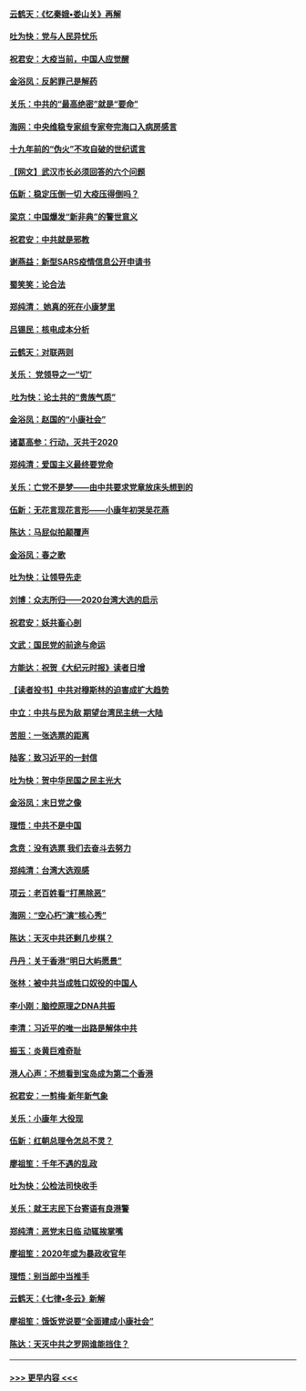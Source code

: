 #### [云鹤天：《忆秦娥▪娄山关》再解](../pages/nsc993/n11824682.md?t=01280901) 
#### [吐为快：党与人民异忧乐](../pages/nsc993/n11824660.md?t=01280901) 
#### [祝君安：大疫当前，中国人应觉醒](../pages/nsc993/n11821946.md?t=01280901) 
#### [金浴凤：反躬罪己是解药](../pages/nsc993/n11820280.md?t=01280901) 
#### [关乐：中共的“最高绝密”就是“要命”](../pages/nsc993/n11816946.md?t=01280901) 
#### [海网：中央维稳专家组专家夸完海口入病房感言](../pages/nsc993/n11815138.md?t=01280901) 
#### [十九年前的“伪火”不攻自破的世纪谎言](../pages/nsc993/n11813238.md?t=01280901) 
#### [【网文】武汉市长必须回答的六个问题](../pages/nsc993/n11813848.md?t=01280901) 
#### [伍新：稳定压倒一切 大疫压得倒吗？](../pages/nsc993/n11812634.md?t=01280901) 
#### [梁京：中国爆发“新非典”的警世意义](../pages/nsc993/n11812554.md?t=01280901) 
#### [祝君安：中共就是邪教](../pages/nsc993/n11812431.md?t=01280901) 
#### [谢燕益：新型SARS疫情信息公开申请书](../pages/nsc993/n11808840.md?t=01280901) 
#### [蜀笑笑：论合法](../pages/nsc993/n11808064.md?t=01280901) 
#### [郑纯清： 她真的死在小康梦里](../pages/nsc993/n11806623.md?t=01280901) 
#### [吕锡民：核电成本分析](../pages/nsc993/n11806284.md?t=01280901) 
#### [云鹤天：对联两则](../pages/nsc993/n11805957.md?t=01280901) 
#### [关乐： 党领导之一“切”](../pages/nsc993/n11804505.md?t=01280901) 
#### [ 吐为快：论土共的“贵族气质”](../pages/nsc993/n11804490.md?t=01280901) 
#### [金浴凤：赵国的“小康社会”](../pages/nsc993/n11804452.md?t=01280901) 
#### [诸葛高参：行动，灭共于2020](../pages/nsc993/n11804120.md?t=01280901) 
#### [郑纯清：爱国主义最终要党命](../pages/nsc993/n11802197.md?t=01280901) 
#### [关乐：亡党不是梦——由中共要求党章放床头想到的](../pages/nsc993/n11802156.md?t=01280901) 
#### [伍新：无花言现花言形——小康年初哭吴花燕](../pages/nsc993/n11800044.md?t=01280901) 
#### [陈达：马屁似拍颠覆声](../pages/nsc993/n11800010.md?t=01280901) 
#### [金浴凤：春之歌](../pages/nsc993/n11797687.md?t=01280901) 
#### [吐为快：让领导先走](../pages/nsc993/n11797512.md?t=01280901) 
#### [刘博：众志所归——2020台湾大选的启示](../pages/nsc993/n11796878.md?t=01280901) 
#### [祝君安：妖共畜心剖](../pages/nsc993/n11794273.md?t=01280901) 
#### [文武：国民党的前途与命运](../pages/nsc993/n11794198.md?t=01280901) 
#### [方能达：祝贺《大纪元时报》读者日增](../pages/nsc993/n11793807.md?t=01280901) 
#### [【读者投书】中共对穆斯林的迫害成扩大趋势](../pages/nsc993/n11791371.md?t=01280901) 
#### [中立：中共与民为敌 期望台湾民主统一大陆](../pages/nsc993/n11790392.md?t=01280901) 
#### [苦胆：一张选票的距离](../pages/nsc993/n11788914.md?t=01280901) 
#### [陆客：致习近平的一封信](../pages/nsc993/n11788867.md?t=01280901) 
#### [吐为快：贺中华民国之民主光大](../pages/nsc993/n11788618.md?t=01280901) 
#### [金浴凤：末日党之像](../pages/nsc993/n11787475.md?t=01280901) 
#### [理悟：中共不是中国](../pages/nsc993/n11787463.md?t=01280901) 
#### [念贲：没有选票  我们去奋斗去努力](../pages/nsc993/n11787398.md?t=01280901) 
#### [郑纯清：台湾大选观感](../pages/nsc993/n11786210.md?t=01280901) 
#### [项云：老百姓看“打黑除恶”](../pages/nsc993/n11785398.md?t=01280901) 
#### [海网：“空心朽”演“核心秀”](../pages/nsc993/n11783874.md?t=01280901) 
#### [陈达：天灭中共还剩几步棋？](../pages/nsc993/n11783719.md?t=01280901) 
#### [丹丹：关于香港“明日大屿愿景”](../pages/nsc993/n11783273.md?t=01280901) 
#### [张林：被中共当成牲口奴役的中国人](../pages/nsc993/n11782397.md?t=01280901) 
#### [李小刚：脑控原理之DNA共振](../pages/nsc993/n11780962.md?t=01280901) 
#### [李清：习近平的唯一出路是解体中共](../pages/nsc993/n11780866.md?t=01280901) 
#### [振玉：炎黄巨难奇耻](../pages/nsc993/n11779632.md?t=01280901) 
#### [港人心声：不想看到宝岛成为第二个香港](../pages/nsc993/n11778817.md?t=01280901) 
#### [祝君安：一剪梅‧新年新气象](../pages/nsc993/n11776340.md?t=01280901) 
#### [关乐：小康年 大役现](../pages/nsc993/n11774213.md?t=01280901) 
#### [伍新：红朝总理令怎总不灵？](../pages/nsc993/n11770813.md?t=01280901) 
#### [廖祖笙：千年不遇的乱政](../pages/nsc993/n11770373.md?t=01280901) 
#### [吐为快：公检法司快收手](../pages/nsc993/n11770359.md?t=01280901) 
#### [关乐：就王志民下台寄语有良港警](../pages/nsc993/n11769903.md?t=01280901) 
#### [郑纯清：恶党末日临 动辄挨掌嘴](../pages/nsc993/n11769356.md?t=01280901) 
#### [廖祖笙：2020年或为暴政收官年](../pages/nsc993/n11768216.md?t=01280901) 
#### [理悟：别当郎中当推手](../pages/nsc993/n11768243.md?t=01280901) 
#### [云鹤天：《七律▪冬云》新解](../pages/nsc993/n11768204.md?t=01280901) 
#### [廖祖笙：饿饭党说要“全面建成小康社会”](../pages/nsc993/n11767482.md?t=01280901) 
#### [陈达：天灭中共之罗网谁能挡住？](../pages/nsc993/n11767465.md?t=01280901) 

----
#### [ >>> 更早内容 <<< ](../indexes/nsc993-earlier.md)

